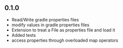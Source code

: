 ## 0.1.0

- Read/Write gradle properties files
- modify values in gradle properties files
- Extension to treat a File as properties file and load it
- Added tests
- access properties through overloaded map operators
